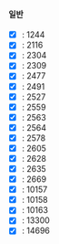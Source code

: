#### 일반

- [x] : 1244
- [x] : 2116
- [x] : 2304
- [x] : 2309
- [x] : 2477
- [x] : 2491
- [x] : 2527
- [x] : 2559
- [x] : 2563
- [x] : 2564
- [x] : 2578
- [x] : 2605
- [x] : 2628
- [x] : 2635
- [x] : 2669
- [x] : 10157
- [x] : 10158
- [x] : 10163
- [x] : 13300
- [x] : 14696